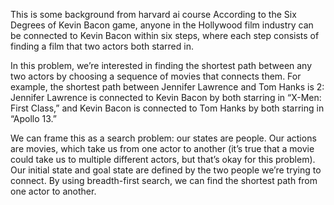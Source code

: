 This is some background from harvard ai course
According to the Six Degrees of Kevin Bacon game,
anyone in the Hollywood film industry can be connected to Kevin Bacon within six steps,
where each step consists of finding a film that two actors both starred in.

In this problem, we’re interested in finding the shortest path between any two actors by choosing a sequence of movies that connects them.
For example, the shortest path between Jennifer Lawrence and Tom Hanks is 2: Jennifer Lawrence is connected to Kevin Bacon 
by both starring in “X-Men: First Class,” and Kevin Bacon is connected to Tom Hanks by both starring in “Apollo 13.”

We can frame this as a search problem: our states are people.
Our actions are movies, which take us from one actor to another (it’s true that a movie could take us to multiple different actors, 
but that’s okay for this problem). Our initial state and goal state are defined by the two people we’re trying to connect. 
By using breadth-first search, we can find the shortest path from one actor to another.
